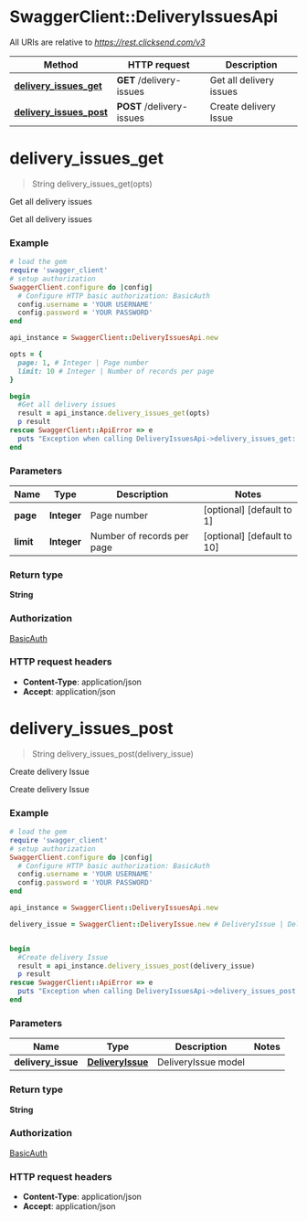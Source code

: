 # SwaggerClient::DeliveryIssuesApi

All URIs are relative to *https://rest.clicksend.com/v3*

Method | HTTP request | Description
------------- | ------------- | -------------
[**delivery_issues_get**](DeliveryIssuesApi.md#delivery_issues_get) | **GET** /delivery-issues | Get all delivery issues
[**delivery_issues_post**](DeliveryIssuesApi.md#delivery_issues_post) | **POST** /delivery-issues | Create delivery Issue


# **delivery_issues_get**
> String delivery_issues_get(opts)

Get all delivery issues

Get all delivery issues

### Example
```ruby
# load the gem
require 'swagger_client'
# setup authorization
SwaggerClient.configure do |config|
  # Configure HTTP basic authorization: BasicAuth
  config.username = 'YOUR USERNAME'
  config.password = 'YOUR PASSWORD'
end

api_instance = SwaggerClient::DeliveryIssuesApi.new

opts = { 
  page: 1, # Integer | Page number
  limit: 10 # Integer | Number of records per page
}

begin
  #Get all delivery issues
  result = api_instance.delivery_issues_get(opts)
  p result
rescue SwaggerClient::ApiError => e
  puts "Exception when calling DeliveryIssuesApi->delivery_issues_get: #{e}"
end
```

### Parameters

Name | Type | Description  | Notes
------------- | ------------- | ------------- | -------------
 **page** | **Integer**| Page number | [optional] [default to 1]
 **limit** | **Integer**| Number of records per page | [optional] [default to 10]

### Return type

**String**

### Authorization

[BasicAuth](../README.md#BasicAuth)

### HTTP request headers

 - **Content-Type**: application/json
 - **Accept**: application/json



# **delivery_issues_post**
> String delivery_issues_post(delivery_issue)

Create delivery Issue

Create delivery Issue

### Example
```ruby
# load the gem
require 'swagger_client'
# setup authorization
SwaggerClient.configure do |config|
  # Configure HTTP basic authorization: BasicAuth
  config.username = 'YOUR USERNAME'
  config.password = 'YOUR PASSWORD'
end

api_instance = SwaggerClient::DeliveryIssuesApi.new

delivery_issue = SwaggerClient::DeliveryIssue.new # DeliveryIssue | DeliveryIssue model


begin
  #Create delivery Issue
  result = api_instance.delivery_issues_post(delivery_issue)
  p result
rescue SwaggerClient::ApiError => e
  puts "Exception when calling DeliveryIssuesApi->delivery_issues_post: #{e}"
end
```

### Parameters

Name | Type | Description  | Notes
------------- | ------------- | ------------- | -------------
 **delivery_issue** | [**DeliveryIssue**](DeliveryIssue.md)| DeliveryIssue model | 

### Return type

**String**

### Authorization

[BasicAuth](../README.md#BasicAuth)

### HTTP request headers

 - **Content-Type**: application/json
 - **Accept**: application/json



